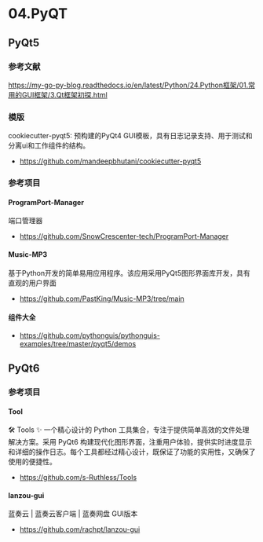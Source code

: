 # 04.PyQT



## PyQt5

### 参考文献

https://my-go-py-blog.readthedocs.io/en/latest/Python/24.Python框架/01.常用的GUI框架/3.Qt框架初探.html


### 模版

cookiecutter-pyqt5: 预构建的PyQt4 GUI模板，具有日志记录支持、用于测试和分离ui和工作组件的结构。

- https://github.com/mandeepbhutani/cookiecutter-pyqt5


### 参考项目


#### ProgramPort-Manager

端口管理器

- https://github.com/SnowCrescenter-tech/ProgramPort-Manager


#### Music-MP3

基于Python开发的简单易用应用程序。该应用采用PyQt5图形界面库开发，具有直观的用户界面

- https://github.com/PastKing/Music-MP3/tree/main


#### 组件大全

- https://github.com/pythonguis/pythonguis-examples/tree/master/pyqt5/demos



## PyQt6


### 参考项目

####  Tool

🛠️ Tools ✨ 一个精心设计的 Python 工具集合，专注于提供简单高效的文件处理解决方案。采用 PyQt6 构建现代化图形界面，注重用户体验，提供实时进度显示和详细的操作日志。每个工具都经过精心设计，既保证了功能的实用性，又确保了使用的便捷性。

- https://github.com/s-Ruthless/Tools



#### lanzou-gui


蓝奏云 | 蓝奏云客户端 | 蓝奏网盘 GUI版本


- https://github.com/rachpt/lanzou-gui